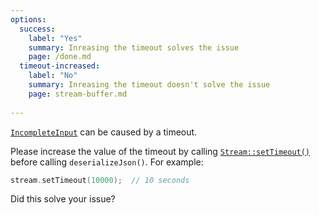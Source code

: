 ```yaml
---
options:
  success:
    label: "Yes"
    summary: Inreasing the timeout solves the issue
    page: /done.md
  timeout-increased:
    label: "No"
    summary: Inreasing the timeout doesn't solve the issue
    page: stream-buffer.md
    
---
```


[`IncompleteInput`](/v6/api/misc/deserializationerror/#incompleteinput) can be caused by a timeout.

Please increase the value of the timeout by calling [`Stream::setTimeout()`](https://www.arduino.cc/reference/en/language/functions/communication/stream/streamsettimeout/) before calling `deserializeJson()`. For example:

```c++
stream.setTimeout(10000);  // 10 seconds
```

Did this solve your issue?
